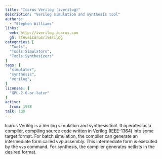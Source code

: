 ```yaml
---
title: "Icarus Verilog (iverilog)"
description: "Verilog simulation and synthesis tool"
authors:
  - "Stephen Williams"
links:
  web: http://iverilog.icarus.com
  gh: steveicarus/iverilog
categories: [
  "Tools",
  "Tools:Simulators",
  "Tools:Synthesizers"
]
tags: [
  "simulator",
  "synthesis",
  "verilog",
]
licenses: [
  "GPL-2.0-or-later"
]
active:
  from: 1998
talk: 139
---
```


Icarus Verilog is a Verilog simulation and synthesis tool. It operates as a compiler, compiling source code written in Verilog (IEEE-1364) into some target format. For batch simulation, the compiler can generate an intermediate form called vvp assembly. This intermediate form is executed by the `vvp` command. For synthesis, the compiler generates netlists in the desired format.
